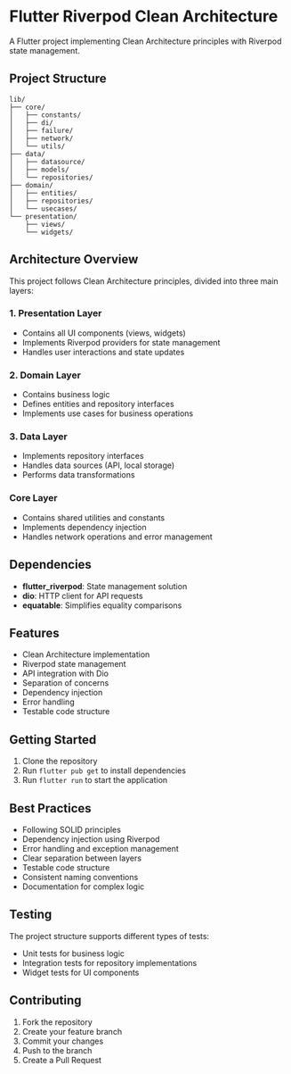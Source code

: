 # Flutter Riverpod Clean Architecture

A Flutter project implementing Clean Architecture principles with Riverpod state management.

## Project Structure

```
lib/
├── core/
│   ├── constants/
│   ├── di/
│   ├── failure/
│   ├── network/
│   └── utils/
├── data/
│   ├── datasource/
│   ├── models/
│   └── repositories/
├── domain/
│   ├── entities/
│   ├── repositories/
│   └── usecases/
└── presentation/
    ├── views/
    └── widgets/
```

## Architecture Overview

This project follows Clean Architecture principles, divided into three main layers:

### 1. Presentation Layer
- Contains all UI components (views, widgets)
- Implements Riverpod providers for state management
- Handles user interactions and state updates

### 2. Domain Layer
- Contains business logic
- Defines entities and repository interfaces
- Implements use cases for business operations

### 3. Data Layer
- Implements repository interfaces
- Handles data sources (API, local storage)
- Performs data transformations

### Core Layer
- Contains shared utilities and constants
- Implements dependency injection
- Handles network operations and error management

## Dependencies

- **flutter_riverpod**: State management solution
- **dio**: HTTP client for API requests
- **equatable**: Simplifies equality comparisons

## Features

- Clean Architecture implementation
- Riverpod state management
- API integration with Dio
- Separation of concerns
- Dependency injection
- Error handling
- Testable code structure

## Getting Started

1. Clone the repository
2. Run `flutter pub get` to install dependencies
3. Run `flutter run` to start the application

## Best Practices

- Following SOLID principles
- Dependency injection using Riverpod
- Error handling and exception management
- Clear separation between layers
- Testable code structure
- Consistent naming conventions
- Documentation for complex logic

## Testing

The project structure supports different types of tests:

- Unit tests for business logic
- Integration tests for repository implementations
- Widget tests for UI components

## Contributing

1. Fork the repository
2. Create your feature branch
3. Commit your changes
4. Push to the branch
5. Create a Pull Request
